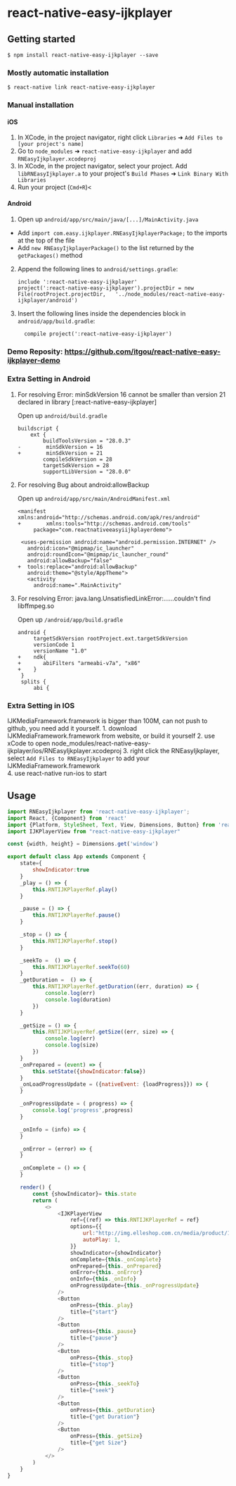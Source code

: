 
# react-native-easy-ijkplayer

## Getting started

`$ npm install react-native-easy-ijkplayer --save`

### Mostly automatic installation

`$ react-native link react-native-easy-ijkplayer`

### Manual installation


#### iOS

1. In XCode, in the project navigator, right click `Libraries` ➜ `Add Files to [your project's name]`
2. Go to `node_modules` ➜ `react-native-easy-ijkplayer` and add `RNEasyIjkplayer.xcodeproj`
3. In XCode, in the project navigator, select your project. Add `libRNEasyIjkplayer.a` to your project's `Build Phases` ➜ `Link Binary With Libraries`
4. Run your project (`Cmd+R`)<

#### Android

1. Open up `android/app/src/main/java/[...]/MainActivity.java`
  - Add `import com.easy.ijkplayer.RNEasyIjkplayerPackage;` to the imports at the top of the file
  - Add `new RNEasyIjkplayerPackage()` to the list returned by the `getPackages()` method
2. Append the following lines to `android/settings.gradle`:
  	```
  	include ':react-native-easy-ijkplayer'
  	project(':react-native-easy-ijkplayer').projectDir = new File(rootProject.projectDir, 	'../node_modules/react-native-easy-ijkplayer/android')
  	```
3. Insert the following lines inside the dependencies block in `android/app/build.gradle`:
  	```
      compile project(':react-native-easy-ijkplayer')
  	```

### Demo Reposity: https://github.com/itgou/react-native-easy-ijkplayer-demo

### Extra Setting in Android
1. For resolving Error: minSdkVersion 16 cannot be smaller than version 21 declared in library [:react-native-easy-ijkplayer]

   Open up `android/build.gradle`  
    ```
    buildscript {
        ext {
            buildToolsVersion = "28.0.3"
    -        minSdkVersion = 16
    +        minSdkVersion = 21 
            compileSdkVersion = 28
            targetSdkVersion = 28
            supportLibVersion = "28.0.0"

    ```
2. For resolving Bug about  android:allowBackup

    Open up `android/app/src/main/AndroidManifest.xml`
    ```
    <manifest xmlns:android="http://schemas.android.com/apk/res/android"
    +        xmlns:tools="http://schemas.android.com/tools"
         package="com.reactnativeeasyiijkplayerdemo">
 
     <uses-permission android:name="android.permission.INTERNET" />
       android:icon="@mipmap/ic_launcher"
       android:roundIcon="@mipmap/ic_launcher_round"
       android:allowBackup="false"
    +  tools:replace="android:allowBackup"
       android:theme="@style/AppTheme">
       <activity
         android:name=".MainActivity"

    ```
3. For resolving Error: java.lang.UnsatisfiedLinkError:......couldn't find libffmpeg.so

    Open up `/android/app/build.gradle`
    ```
    android {
         targetSdkVersion rootProject.ext.targetSdkVersion
         versionCode 1
         versionName "1.0"
    +    ndk{
    +       abiFilters "armeabi-v7a", "x86"
    +    }
     }
     splits {
         abi {

    ```

### Extra Setting in IOS
  IJKMediaFramework.framework is bigger than 100M, can not push to github, you need add it yourself.
    1. download IJKMediaFramework.framework from website, or build it yourself
    2. use xCode to open node_modules/react-native-easy-ijkplayer/ios/RNEasyIjkplayer.xcodeproj
    3. right click the RNEasyIjkplayer, select `Add Files to RNEasyIjkplayer` to add your IJKMediaFramework.framework  
    4. use react-native run-ios to start 
    
## Usage
```javascript
import RNEasyIjkplayer from 'react-native-easy-ijkplayer';
import React, {Component} from 'react'
import {Platform, StyleSheet, Text, View, Dimensions, Button} from 'react-native'
import IJKPlayerView from "react-native-easy-ijkplayer"

const {width, height} = Dimensions.get('window')

export default class App extends Component {
    state={
        showIndicator:true
    }
    _play = () => {
        this.RNTIJKPlayerRef.play()
    }

    _pause = () => {
        this.RNTIJKPlayerRef.pause()
    }

    _stop = () => {
        this.RNTIJKPlayerRef.stop()
    }

    _seekTo =  () => {
        this.RNTIJKPlayerRef.seekTo(60)
    }
    _getDuration =  () => {
        this.RNTIJKPlayerRef.getDuration((err, duration) => {
            console.log(err)
            console.log(duration)
        })
    }

    _getSize = () => {
        this.RNTIJKPlayerRef.getSize((err, size) => {
            console.log(err)
            console.log(size)
        })
    }
    _onPrepared = (event) => {
        this.setState({showIndicator:false})
    }
    _onLoadProgressUpdate = ({nativeEvent: {loadProgress}}) => {
    }

    _onProgressUpdate = ( progress) => {
        console.log('progress',progress)
    }

    _onInfo = (info) => {
    }

    _onError = (error) => {
    }

    _onComplete = () => {
    }

    render() {
        const {showIndicator}= this.state
        return (
            <>
                <IJKPlayerView
                    ref={(ref) => this.RNTIJKPlayerRef = ref}
                    options={{
                        url:"http://img.elleshop.com.cn/media/product/14994134515891.mp4",
                        autoPlay: 1,
                    }}
                    showIndicator={showIndicator}
                    onComplete={this._onComplete}
                    onPrepared={this._onPrepared}
                    onError={this._onError}
                    onInfo={this._onInfo}
                    onProgressUpdate={this._onProgressUpdate}
                />
                <Button
                    onPress={this._play}
                    title={"start"}
                />
                <Button
                    onPress={this._pause}
                    title={"pause"}
                />
                <Button
                    onPress={this._stop}
                    title={"stop"}
                />
                <Button
                    onPress={this._seekTo}
                    title={"seek"}
                />
                <Button
                    onPress={this._getDuration}
                    title={"get Duration"}
                />
                <Button
                    onPress={this._getSize}
                    title={"get Size"}
                />
            </>
        )
    }
}

```
